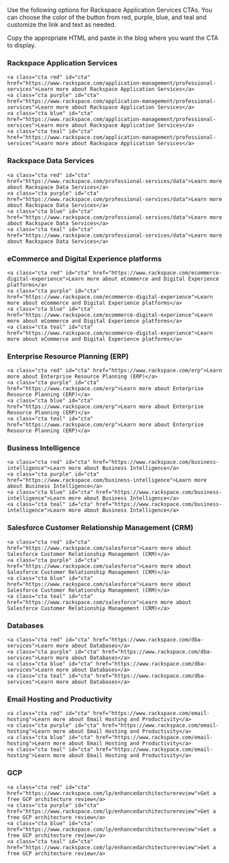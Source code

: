 Use the following options for Rackspace Application Services CTAs. You can
choose the color of the button from red, purple, blue, and teal and
customize the link and text as needed.

Copy the appropriate HTML and paste in the blog where you want the CTA to
display.

### Rackspace Application Services

    <a class="cta red" id="cta" href="https://www.rackspace.com/application-management/professional-services">Learn more about Rackspace Application Services</a>
    <a class="cta purple" id="cta" href="https://www.rackspace.com/application-management/professional-services">Learn more about Rackspace Application Services</a>
    <a class="cta blue" id="cta" href="https://www.rackspace.com/application-management/professional-services">Learn more about Rackspace Application Services</a>
    <a class="cta teal" id="cta" href="https://www.rackspace.com/application-management/professional-services">Learn more about Rackspace Application Services</a>

### Rackspace Data Services

    <a class="cta red" id="cta" href="https://www.rackspace.com/professional-services/data">Learn more about Rackspace Data Services</a>
    <a class="cta purple" id="cta" href="https://www.rackspace.com/professional-services/data">Learn more about Rackspace Data Services</a>
    <a class="cta blue" id="cta" href="https://www.rackspace.com/professional-services/data">Learn more about Rackspace Data Services</a>
    <a class="cta teal" id="cta" href="https://www.rackspace.com/professional-services/data">Learn more about Rackspace Data Services</a>

### eCommerce and Digital Experience platforms

    <a class="cta red" id="cta" href="https://www.rackspace.com/ecommerce-digital-experience">Learn more about eCommerce and Digital Experience platforms</a>
    <a class="cta purple" id="cta" href="https://www.rackspace.com/ecommerce-digital-experience">Learn more about eCommerce and Digital Experience platforms</a>
    <a class="cta blue" id="cta" href="https://www.rackspace.com/ecommerce-digital-experience">Learn more about eCommerce and Digital Experience platforms</a>
    <a class="cta teal" id="cta" href="https://www.rackspace.com/ecommerce-digital-experience">Learn more about eCommerce and Digital Experience platforms</a>

### Enterprise Resource Planning (ERP)

    <a class="cta red" id="cta" href="https://www.rackspace.com/erp">Learn more about Enterprise Resource Planning (ERP)</a>
    <a class="cta purple" id="cta" href="https://www.rackspace.com/erp">Learn more about Enterprise Resource Planning (ERP)</a>
    <a class="cta blue" id="cta" href="https://www.rackspace.com/erp">Learn more about Enterprise Resource Planning (ERP)</a>
    <a class="cta teal" id="cta" href="https://www.rackspace.com/erp">Learn more about Enterprise Resource Planning (ERP)</a>

### Business Intelligence

    <a class="cta red" id="cta" href="https://www.rackspace.com/business-intelligence">Learn more about Business Intelligence</a>
    <a class="cta purple" id="cta" href="https://www.rackspace.com/business-intelligence">Learn more about Business Intelligence</a>
    <a class="cta blue" id="cta" href="https://www.rackspace.com/business-intelligence">Learn more about Business Intelligence</a>
    <a class="cta teal" id="cta" href="https://www.rackspace.com/business-intelligence">Learn more about Business Intelligence</a>

### Salesforce Customer Relationship Management (CRM)

    <a class="cta red" id="cta" href="https://www.rackspace.com/salesforce">Learn more about Salesforce Customer Relationship Management (CRM)</a>
    <a class="cta purple" id="cta" href="https://www.rackspace.com/salesforce">Learn more about Salesforce Customer Relationship Management (CRM)</a>
    <a class="cta blue" id="cta" href="https://www.rackspace.com/salesforce">Learn more about Salesforce Customer Relationship Management (CRM)</a>
    <a class="cta teal" id="cta" href="https://www.rackspace.com/salesforce">Learn more about Salesforce Customer Relationship Management (CRM)</a>

### Databases

    <a class="cta red" id="cta" href="https://www.rackspace.com/dba-services">Learn more about Databases</a>
    <a class="cta purple" id="cta" href="https://www.rackspace.com/dba-services">Learn more about Databases</a>
    <a class="cta blue" id="cta" href="https://www.rackspace.com/dba-services">Learn more about Databases</a>
    <a class="cta teal" id="cta" href="https://www.rackspace.com/dba-services">Learn more about Databases</a>

### Email Hosting and Productivity

    <a class="cta red" id="cta" href="https://www.rackspace.com/email-hosting">Learn more about Email Hosting and Productivity</a>
    <a class="cta purple" id="cta" href="https://www.rackspace.com/email-hosting">Learn more about Email Hosting and Productivity</a>
    <a class="cta blue" id="cta" href="https://www.rackspace.com/email-hosting">Learn more about Email Hosting and Productivity</a>
    <a class="cta teal" id="cta" href="https://www.rackspace.com/email-hosting">Learn more about Email Hosting and Productivity</a>

### GCP

    <a class="cta red" id="cta" href="https://www.rackspace.com/lp/enhancedarchitecturereview">Get a free GCP architecture review</a>
    <a class="cta purple" id="cta" href="https://www.rackspace.com/lp/enhancedarchitecturereview">Get a free GCP architecture review</a>
    <a class="cta blue" id="cta" href="https://www.rackspace.com/lp/enhancedarchitecturereview">Get a free GCP architecture review</a>
    <a class="cta teal" id="cta" href="https://www.rackspace.com/lp/enhancedarchitecturereview">Get a free GCP architecture review</a>
